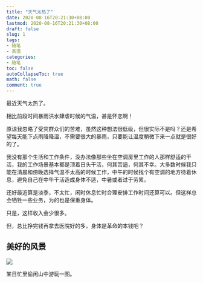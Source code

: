 ```yaml
---
title: "天气太热了"
date: 2020-08-16T20:21:30+08:00
lastmod: 2020-08-16T20:21:30+08:00
draft: false
slug: 1
tags:
- 随笔
- 高温
categories:
- 随笔
toc: false
autoCollapseToc: true
math: false
comment: true
---
```

最近天气太热了。

相比前段时间暴雨洪水肆虐时候的气温，甚是怀恋啊！

原谅我忽略了受灾群众们的苦难，虽然这种想法很低级，但很实际不是吗？还是希望每天能下点雨降降温，不需要很大的暴雨，只要能让温度稍微下来一点就是很好的了。



我没有那个生活和工作条件，没办法像那些坐在空调房里工作的人那样舒适的干活，我的工作场景基本都是顶着日头干活，何其苦逼，何其不幸。大多数时候我只能在清晨和傍晚选择气温不太高的时候工作，中午的时候找个有空调的地方待着休息，避免自己在中午干活造成身体不适，中暑或者过于劳累。

还好最近算是淡季，不太忙，闲时休息忙时合理安排工作时间还算可以。但这样总会牺牲一些业务，为的也是保重身体。

只是，这样收入会少很多。

但，总比挣完钱再拿去医院好的多，身体是革命的本钱吧？



## 美好的风景



![](https://img.1078503.org/imgs/2020/08/1f812009bd554759.jpeg)

某日忙里偷闲山中游玩一图。